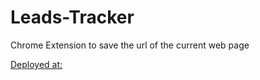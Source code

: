 # Leads-Tracker
Chrome Extension to save the url of the current web page

[Deployed at:](chrome://extensions/?id=jbeeojgknmomnabegjncpapondfbmeak) 
